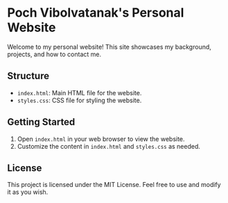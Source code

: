 # Poch Vibolvatanak's Personal Website

Welcome to my personal website! This site showcases my background, projects, and how to contact me.

## Structure
- `index.html`: Main HTML file for the website.
- `styles.css`: CSS file for styling the website.

## Getting Started
1. Open `index.html` in your web browser to view the website.
2. Customize the content in `index.html` and `styles.css` as needed.

## License
This project is licensed under the MIT License. Feel free to use and modify it as you wish.
